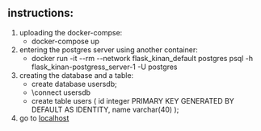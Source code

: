 ## instructions:
1. uploading the docker-compse:
    - docker-compose up
2. entering the postgres server using another container:
    - docker run -it --rm --network flask_kinan_default postgres psql -h flask_kinan-postgress_server-1 -U postgres
3.  creating the database and a table:
    - create database usersdb;
    - \connect usersdb
    - create table users (
    id integer PRIMARY KEY GENERATED BY DEFAULT AS IDENTITY, 
    name varchar(40)
    );
4. go to [localhost](http://127.0.0.1:5555/users)
